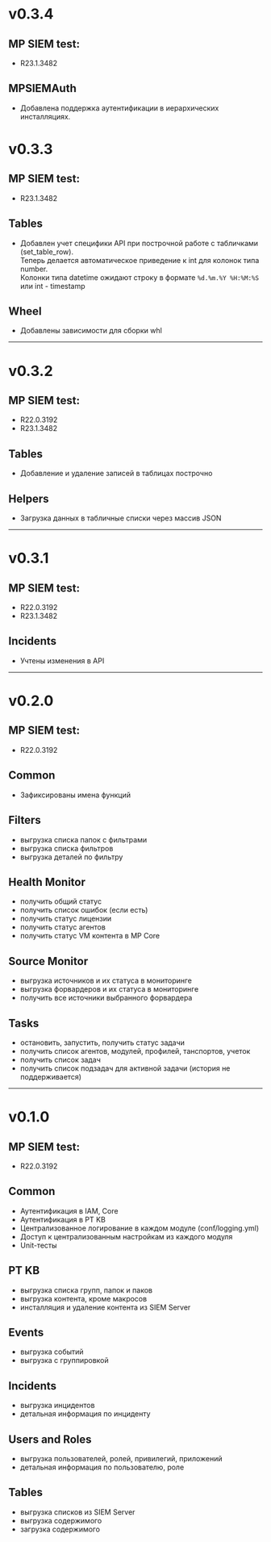 # v0.3.4
## MP SIEM test: 
- R23.1.3482
## MPSIEMAuth
- Добавлена поддержка аутентификации в иерархических инсталляциях.

# v0.3.3
## MP SIEM test: 
- R23.1.3482
## Tables
- Добавлен учет специфики API при построчной работе с табличками (set_table_row).  
Теперь делается автоматическое приведение к int для колонок типа number.  
Колонки типа datetime ожидают строку в формате `%d.%m.%Y %H:%M:%S` или int - timestamp
## Wheel
- Добавлены зависимости для сборки whl

---

# v0.3.2
## MP SIEM test: 
- R22.0.3192
- R23.1.3482
## Tables
- Добавление и удаление записей в таблицах построчно
## Helpers
- Загрузка данных в табличные списки через массив JSON

---
# v0.3.1
## MP SIEM test: 
- R22.0.3192
- R23.1.3482
## Incidents
- Учтены изменения в API

---
# v0.2.0
## MP SIEM test: 
- R22.0.3192
## Common
- Зафиксированы имена функций

## Filters
- выгрузка списка папок с фильтрами
- выгрузка списка фильтров
- выгрузка деталей по фильтру

## Health Monitor
- получить общий статус
- получить список ошибок (если есть)
- получить статус лицензии
- получить статус агентов
- получить статус VM контента в MP Core

## Source Monitor
- выгрузка источников и их статуса в мониторинге
- выгрузка форвардеров и их статуса в мониторинге
- получить все источники выбранного форвардера

## Tasks
- остановить, запустить, получить статус задачи
- получить список агентов, модулей, профилей, танспортов, учеток
- получить список задач
- получить список подзадач для активной задачи (история не поддерживается)

---
# v0.1.0
## MP SIEM test: 
- R22.0.3192
## Common
- Аутентификация в IAM, Core
- Аутентификация в PT KB
- Централизованное логирование в каждом модуле (conf/logging.yml)
- Доступ к централизованным настройкам из каждого модуля
- Unit-тесты

## PT KB
- выгрузка списка групп, папок и паков
- выгрузка контента, кроме макросов
- инсталляция и удаление контента из SIEM Server

## Events
- выгрузка событий
- выгрузка с группировкой

## Incidents
- выгрузка инцидентов
- детальная информация по инциденту

## Users and Roles
- выгрузка пользователей, ролей, привилегий, приложений
- детальная информация по пользователю, роле

## Tables
- выгрузка списков из SIEM Server
- выгрузка содержимого
- загрузка содержимого
